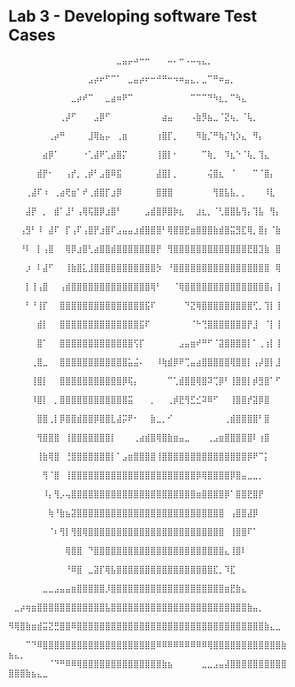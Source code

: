 # Lab 3 - Developing software Test Cases 







⠀⠀⠀⠀⠀⠀⠀⠀⠀⠀⠀⠀⠀⠀⠀⠀⠀⠀⠀⣀⣤⡤⠴⠒⠒⠀⠀⠀⠤⠄⠒⠠⠤⢤⣄⡀⠀⠀⠀⠀⠀⠀⠀⠀⠀⠀⠀⠀⠀⠀⠀⠀⠀⠀⠀⠀
⠀⠀⠀⠀⠀⠀⠀⠀⠀⠀⠀⠀⠀⠀⣠⡴⠖⠋⠉⠁⠀⣀⣤⡴⠖⠒⠚⠛⠒⠲⠶⣤⣄⡀⣀⠉⠛⠶⣤⡀⠀⠀⠀⠀⠀⠀⠀⠀⠀⠀⠀⠀⠀⠀⠀⠀
⠀⠀⠀⠀⠀⠀⠀⠀⠀⠀⠀⣀⡴⠞⠉⠀⠀⣀⣴⠶⠟⠉⠀⠀⠀⠀⠀⠀⠀⠀⠀⠀⠉⠉⠉⠙⠳⣆⡀⠉⠳⣄⠀⠀⠀⠀⠀⠀⠀⠀⠀⠀⠀⠀⠀⠀
⠀⠀⠀⠀⠀⠀⠀⠀⠀⢀⡼⠋⠀⠀⠀⣠⡿⠋⠀⠀⠀⠀⠀⠀⠀⠀⠀⣴⣤⠀⠀⠀⠠⣷⡻⣦⣀⠈⣝⢦⡀⠈⢧⡀⠀⠀⠀⠀⠀⠀⠀⠀⠀⠀⠀⠀
⠀⠀⠀⠀⠀⠀⠀⢀⡴⠛⠀⠀⠀⠀⣸⢿⣦⡤⠀⢀⣶⠀⠀⠀⠀⠀⢰⣿⡏⡀⠀⠀⠀⠻⣷⡈⠛⢷⡌⢳⡱⣄⠀⠻⡄⠀⠀⠀⠀⠀⠀⠀⠀⠀⠀⠀
⠀⠀⠀⠀⠀⠀⣴⡿⠁⠀⠀⠀⠀⠐⢁⣼⠟⢁⣴⣿⡍⠀⠀⠀⠀⠀⢸⣿⡇⠂⠀⠀⠀⠀⠉⢷⡀⠀⠹⣆⠑⠈⢧⡀⢹⣄⠀⠀⠀⠀⠀⠀⠀⠀⠀⠀
⠀⠀⠀⠀⠀⣾⡟⠂⠀⠀⢠⡞⡀⢀⡾⠃⣠⣿⠿⣯⠀⠀⠀⠀⠀⠀⣼⣿⡇⡀⠀⠀⠀⠀⠀⢬⣿⣆⠀⠈⠀⠀⠀⠉⠈⣿⡄⠀⠀⠀⠀⠀⠀⠀⠀⠀
⠀⠀⠀⢀⣼⠏⠰⠀⢀⣴⢟⣶⠁⠞⢀⣾⣿⡏⣰⡿⠀⠀⠀⠀⠀⠀⣿⣿⣿⠀⠀⠀⠀⠀⠀⠀⢻⣿⣧⣧⡀⡀⠀⠀⠀⠸⣇⠀⠀⠀⠀⠀⠀⠀⠀⠀
⠀⠀⠀⣼⡟⠀⡀⠀⣾⠁⣸⠃⢠⢿⢯⣿⡿⣰⣿⠃⠀⠀⠀⠀⣠⣾⣿⡿⣿⡷⣆⠀⠀⣰⣆⡀⠈⢃⣿⣿⣧⢻⡄⢹⣧⠀⢻⡄⠀⠀⠀⠀⠀⠀⠀⠀
⠀⠀⢠⣻⠃⠸⠀⣼⠏⠀⡏⢠⠏⢠⣿⡟⣰⣿⠏⣠⣤⣤⣰⣾⣿⣿⣿⠃⢿⣿⣿⣟⣶⣿⣿⣿⣷⣾⣿⣭⣻⣏⢿⡀⣿⡆⠈⣷⠀⠀⠀⠀⠀⠀⠀⠀
⠀⠀⠘⠇⠀⡇⢠⣿⠀⠀⢿⡿⣰⣿⢃⣴⣿⣿⣾⣿⣿⣿⣿⣿⣿⣿⡟⠀⢻⣿⣿⣿⣿⣿⣿⣿⣿⣿⣿⣿⣿⣿⣟⣿⣹⣷⠀⣿⠀⠀⠀⠀⠀⠀⠀⠀
⠀⠀⠀⡰⠀⠇⣼⠋⠀⠀⢸⣷⣿⣅⣸⣿⣿⣿⣿⣿⣿⣿⣿⣿⣿⣿⡳⠀⠘⣿⣿⣿⣿⣿⣿⣿⣿⣿⣿⣿⣿⣿⣿⣿⣿⣿⠀⢿⠀⠀⠀⠀⠀⠀⠀⠀
⠀⠀⠀⡇⢸⢠⣿⠀⠀⢠⣾⣿⣿⣿⣿⣿⣿⣿⣿⣿⣿⣿⣿⣿⣿⢿⠃⠀⠀⠈⢿⣿⣿⣿⣿⣿⣿⣿⣿⣿⣿⣿⣿⣿⣿⣿⡄⢸⠀⠀⠀⠀⠀⠀⠀⠀
⠀⠀⠀⠃⠘⢸⡏⠀⠀⣿⣿⣿⣿⣿⣿⣿⣿⣿⣿⣿⣿⣿⣿⣿⣯⠏⠀⠀⠀⠀⠀⠙⣝⢿⣿⣿⣿⣿⣿⣿⣿⣿⣿⢋⡀⢹⡇⢸⠀⠀⠀⠀⠀⠀⠀⠀
⠀⠀⠀⠀⠀⣾⡇⠀⠀⣿⣿⣿⣿⣿⣿⣿⣿⣿⣿⣿⣿⣿⣿⣯⠏⠀⠀⠀⠀⠀⠀⠀⠈⠓⢙⣿⣿⣿⣿⣿⣿⣿⡟⣸⠀⠈⡇⢸⠀⠀⠀⠀⠀⠀⠀⠀
⠀⠀⠀⠀⠀⣿⠁⠀⠀⣿⣿⣿⣿⣿⣿⣿⣿⣿⣿⣿⣿⣿⢫⡏⠀⠀⠀⠀⠀⠀⣠⣤⣶⠞⠛⠋⠈⣽⣿⣿⣿⣿⡇⠁⢀⢰⡇⢸⠀⠀⠀⠀⠀⠀⠀⠀
⠀⠀⠀⠀⢀⣿⣀⠀⠀⣿⣿⣿⣿⣿⣿⣿⣿⣿⣿⣿⣿⣥⣬⠄⠀⠀⠸⢷⣾⡿⠟⢉⣤⣴⣿⣿⣿⣿⣿⢿⣿⣿⡇⢠⡼⣿⡇⣸⠀⠀⠀⠀⠀⠀⠀⠀
⠀⠀⠀⠀⢸⣿⡇⠀⠀⣿⣿⣿⣿⣿⣿⣿⣿⣿⣿⣿⡿⢯⡄⠀⠀⠀⠀⠀⠉⢁⣾⣿⣿⢿⣿⠽⢉⡿⠃⢸⣿⣿⡇⡾⣻⣿⠁⠋⠀⠀⠀⠀⠀⠀⠀⠀
⠀⠀⠀⠀⠸⣿⡇⠀⡀⣿⣿⣿⣿⣿⣿⣿⣿⣿⣿⣿⣿⣭⠀⠀⠀⡀⠀⠀⢀⡾⣟⢻⣋⣊⠽⠿⠋⠀⠀⢸⣿⣿⡞⣽⡿⣿⠀⠀⠀⠀⠀⠀⠀⠀⠀⠀
⠀⠀⠀⠀⠀⣿⣿⢀⡇⡿⣿⣿⣾⣿⣿⡿⣿⣿⣇⣼⡭⠟⠂⠀⠀⣷⣀⡀⠊⠀⠀⠀⠀⠀⠀⠀⠀⠀⢀⣾⣿⣿⣿⣿⠃⣿⠀⠀⠀⠀⠀⠀⠀⠀⠀⠀
⠀⠀⠀⠀⠀⢻⣿⣿⣿⠀⢸⣿⣿⣿⣿⣿⣿⣿⡇⠀⠀⠀⢀⣴⣾⣿⢿⣿⣷⣶⣤⣀⠀⠀⠀⢀⣠⣶⣿⣿⣿⣿⣿⠇⢰⣿⠀⠀⠀⠀⠀⠀⠀⠀⠀⠀
⠀⠀⠀⠀⠀⢸⣷⢿⣿⠀⢘⣿⣿⣿⣿⣿⣿⣿⡇⠁⣠⣶⣿⣿⣿⣿⢸⣿⣿⣿⣿⣿⣿⣿⣿⣿⣿⣿⣿⣿⣿⣿⡿⠟⠉⡅⠀⠀⠀⠀⠀⠀⠀⠀⠀⠀
⠀⠀⠀⠀⠀⠀⢻⠈⣿⠀⢸⣿⣿⣿⣿⣿⣿⣿⣿⣿⣿⣿⣿⣿⣿⣿⣿⣿⣿⣿⣿⣿⣿⡿⢿⣿⣿⣿⣿⡿⣿⣤⣀⣀⡀⠀⠀⠀⠀⠀⠀⠀⠀⠀⠀⠀
⠀⠀⠀⠀⠀⠀⠸⡄⢻⡠⢤⣿⣿⣿⣿⣿⣿⣿⣿⣿⣿⣿⣿⣿⣿⣿⣿⣿⣿⣿⣿⣿⣿⣶⣿⣿⣿⣿⡿⠁⣿⣿⣟⣿⡟⠀⠀⠀⠀⠀⠀⠀⠀⠀⠀⠀
⠀⠀⠀⠀⠀⠀⠀⢷⠘⣷⣦⣽⣿⣿⣿⣿⣿⣿⣿⣿⣿⣿⣿⣿⣿⣿⣿⣿⣿⣿⣿⣿⣿⣿⣿⣿⣿⣿⠀⢠⣿⣿⣼⡿⠀⠀⠀⠀⠀⠀⠀⠀⠀⠀⠀⠀
⠀⠀⠀⠀⠀⠀⠀⠈⠆⢻⡇⢻⣿⢿⣿⣿⣿⣿⣿⣿⣿⣿⣿⣿⣿⣿⣿⣿⣿⣿⣿⣿⣿⣿⣿⣿⣿⣿⠀⢸⣿⣿⠏⠁⠀⠀⠀⠀⠀⠀⠀⠀⠀⠀⠀⠀
⠀⠀⠀⠀⠀⠀⠀⠀⠀⠀⢿⣿⣿⠀⠙⣿⣿⣿⣿⣿⣿⣿⣿⣿⣿⣿⣿⣿⣿⣿⣿⣿⣿⣿⣿⣿⣿⣿⣄⢸⣿⠇⠀⠀⠀⠀⠀⠀⠀⠀⠀⠀⠀⠀⠀⠀
⠀⠀⠀⠀⠀⠀⠀⠀⠀⠀⠘⠿⣿⠀⣀⣽⡏⢿⣧⣿⣿⣿⣿⣿⣿⣿⣿⣿⣿⣿⣿⣿⣿⣿⣿⣿⣏⡀⠹⣏⠀⠀⠀⠀⠀⠀⠀⠀⠀⠀⠀⠀⠀⠀⠀⠀
⠀⠀⠀⠀⠀⠀⣀⣀⣠⣤⣤⣶⣿⣿⣿⣿⣿⡸⣿⣿⣿⣿⣿⣿⣿⣿⣿⣿⣿⣿⣿⣿⣿⣿⣿⣿⣿⣿⣶⣟⣷⣄⠀⠀⠀⠀⠀⠀⠀⠀⠀⠀⠀⠀⠀⠀
⠀⣀⡴⢶⣶⣿⣿⣿⣿⣿⣿⣿⣿⣿⣿⣿⣿⣧⣿⣿⣿⣿⣿⣿⣿⣿⣿⣿⣿⣿⣿⣿⣿⣿⣿⣿⣿⣿⣿⣿⣿⣿⣷⣤⡀⠀⠀⠀⠀⠀⠀⠀⠀⠀⠀⠀
⠻⢿⣿⣷⣶⣾⣭⣝⣛⣿⣿⠿⣿⣿⣿⣿⣿⣿⣿⣿⣿⣿⣿⣿⣿⣿⣿⣿⣿⣿⣿⣿⣿⣿⣿⣿⣿⣿⣿⣿⣿⣿⣿⣿⣿⣷⣄⣀⠀⠀⠀⠀⠀⠀⠀⠀
⠀⠀⠀⠉⠙⠿⣿⣿⣿⣿⣿⣿⣿⣿⣿⣿⣿⣿⣿⣿⣿⣿⣿⣿⣿⣿⠿⠿⠿⠿⠿⠿⠿⠿⠿⢿⣿⣿⣿⣿⣿⣿⣿⣿⣿⣿⣿⣿⣷⣦⣄⡀⠀⠀⠀⠀
⠀⠀⠀⠀⠀⠀⠀⠈⠙⠛⠿⠿⢿⣿⣿⣿⣿⣿⣿⣿⣿⣿⣿⣿⣿⣿⣿⣷⣦⠀⠀⠀⠀⠀⣀⣀⣠⣤⣼⣿⣿⣿⣿⣿⣿⣿⣿⣿⣿⣿⣿⣿⣷⣦⣄⣀